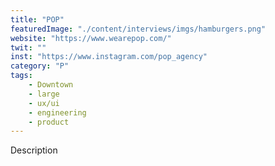 ```yaml
---
title: "POP"
featuredImage: "./content/interviews/imgs/hamburgers.png"
website: "https://www.wearepop.com/"
twit: ""
inst: "https://www.instagram.com/pop_agency"
category: "P"
tags:
    - Downtown
    - large
    - ux/ui
    - engineering
    - product
---
```


Description
